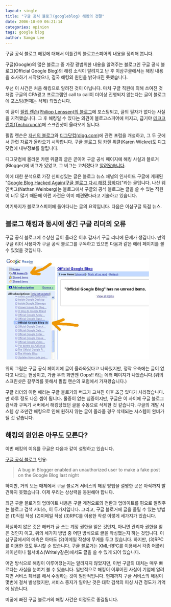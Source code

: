 ```yaml
---
layout: single
title: "구글 공식 블로그(googleblog) 해킹의 전말"
date: 2006-10-09 06:21:14
categories: opinion
tags: google blog
author: Samgu Lee
---
```


구글 공식 블로그 해킹에 대해서 이틀간의 블로고스피어의 내용을 정리해 봅니다.

구글(Google)의 많은 블로그 중 가장 광범위한 내용을 알려주는 블로그인 구글 공식 블로그(Official Google Blog)의 해킹 소식이 알려지고 난 후 이삼구글에서는 해킹 내용을 조사하기 시작했으나, 결국 해킹의 원인을 밝혀내진 못했습니다.

우선 이 사건은 처음 해킹으로 알려진 것이 아닙니다. 마치 구글 직원에 의해 쓰여진 것처럼 구글의 CPA광고 프로그램인 call to call이 더이상 진행되지 않는다는 글이 블로그에 포스팅(현재는 삭제) 되었습니다.

이 글이 [필립 렌슨(Philipp Lenssen)의 블로그](http://blog.outer-court.com/archive/2006-10-08-n59.html)에 포스팅되고, 글의 필자가 없다는 사실을 지적했습니다. 그 후 해킹일 수 있다는 의견이 블로고스피어에 퍼지고, 급기야 [테크크런치(Techcrunch)](http://www.techcrunch.com/2006/10/07/strange-things-afoot-at-the-google-blog/)에 스크린샷이 올라오게 됩니다.

필립 렌슨은 [자신의 블로그](http://blog.outer-court.com/forum/70782.html)와 [디그닷컴(digg.com)](http://www.digg.com/tech_news/Was_the_official_Google_Blog_hacked_just_now)에 관련 포럼을 개설하고, 그 두 곳에서 관련 자료가 올라오기 시작합니다. 구글 블로그 팀 카렌 위클(Karen Wickre)도 디그닷컴에 내부정보를 알립니다.

디그닷컴에 올라온 카렌 위클의 글은 곧이어 구글 공식 페이지에 해킹 사실과 블로거(Blogger)에 버그가 있었고, 그 버그는 고쳐졌다고 [알려왔습니다](http://googleblog.blogspot.com/2006/10/about-that-fake-post.html).

이에 대한 분석으로 가장 신뢰성있는 글은 블로그 뉴스 채널의 인사이드 구글에 게재된 "[Google Blog Hacked Again(구글 블로그 다시 해킹 당하다)](http://google.blognewschannel.com/index.php/archives/2006/10/08/google-blog-hacked-again/)"라는 글입니다. 나산 웨인버그(Nathan Weinberg)는 블로그에서 구글의 공식 블로그는 글을 쓸 수 있는 직원이 너무 많기 때문에 이런 사건은 이미 예견됐다라고 기술하고 있습니다.

여기까지가 블로고스피어에 돌아다니는 글의 요약입니다. 다음은 이삼구글 독점 뉴스.

## 블로그 해킹과 동시에 생긴 구글 리더의 오류

구글 공식 블로그에 수상한 글이 올라온 이후 갑자기 구글 리더에 문제가 생깁니다. 만약 구글 리더 사용자가 구글 공식 블로그를 구독하고 있으면 다음과 같은 에러 페이지를 볼 수 있었을 것입니다.

![구글 리더 에러](/assets/google_reader_error.jpg)

위의 그림은 구글 공식 페이지에 글이 올라와있다고 나와있지만, 정작 우측에는 글이 없다고 나오는 현상이고, 가끔 우측 화면엔 Oops!! 라는 에러 페이지가 나왔습니다.(위의 스크린샷은 갈무리를 못해서 필립 랜슨의 포럼에서 가져왔습니다.)

구글 리더의 이런 에러는 구글 블로거의 버그가 고쳐진 이후 조금 있다가 사라졌습니다. 만 하루 정도 나온 셈이 됩니다. 물증이 없는 심증이지만, 구글은 이 사이에 구글 블로그 검색과 구독기 서버에서 해킹당했던 글을 수동으로 삭제한 것 같습니다. 구글의 개발 시스템 상 조만간 해킹으로 인해 원하지 않는 글이 올라올 경우 삭제되는 시스템이 완비가 될 것 같습니다.

## 해킹의 원인은 아무도 모른다?

이번 해킹의 이유를 구글은 다음과 같이 설명하고 있습니다.

[구글 공식 블로그](http://googleblog.blogspot.com/2006/10/about-that-fake-post.html) 인용:

> A bug in Blogger enabled an unauthorized user to make a fake post on the Google Blog last night

하지만, 거의 모든 매체에서 구글 블로거 서비스의 해킹 방법을 설명한 곳은 아직까지 발견하지 못했습니다. 이제 우리는 상상력을 동원해야 합니다.

최근 구글 블로거의 업데이트 내용은 구글 계정으로의 전환과 업데이트를 핑으로 알려주는 블로그 검색 서비스, 이 두가지입니다. 그리고, 구글 블로거에 글을 올릴 수 있는 방법은 (1)직접 작성 (2)이메일 작성 (3)RPC를 이용한 작성 이렇게 세가지가 있습니다.

확실하지 않은 것은 해커가 글 쓰는 계정 권한을 얻은 것인지, 아니면 관리자 권한을 얻은 것인지 이고, 위의 세가지 방법 중 어떤 방식으로 글을 작성했는지 하는 것입니다. 이삼구글에서의 예측은 아마도 (2)이메일 작성에 무게를 두고 있습니다. 하지만, (3)RPC를 이용한 것도 무시할 순 없습니다. 구글 블로거는 XML-RPC를 이용해서 각종 어플리케이션이나 웹서비스(Writely같은)에서도 글을 쓸 수 있게 되어 있습니다.

어떤 방식으로 해킹이 이루어졌는지는 알려지지 않았지만, 이번 구글의 대처는 매우 빠르다는 사실을 눈여겨 볼 수 있습니다. 일반적으로 해킹이 이루어진 사실이 기업에 알려지면 서비스 폐쇄를 해서 수정하는 것이 일반적입니다. 현재까지 구글 서비스의 해킹이 몇번에 걸쳐 발생했지만, 서비스 중지가 일어난 것은 대학 검색의 피싱 사건 정도가 기억에 남습니다.

미궁에 빠진 구글 블로거의 해킹 사건은 이정도로 종결됩니다.
